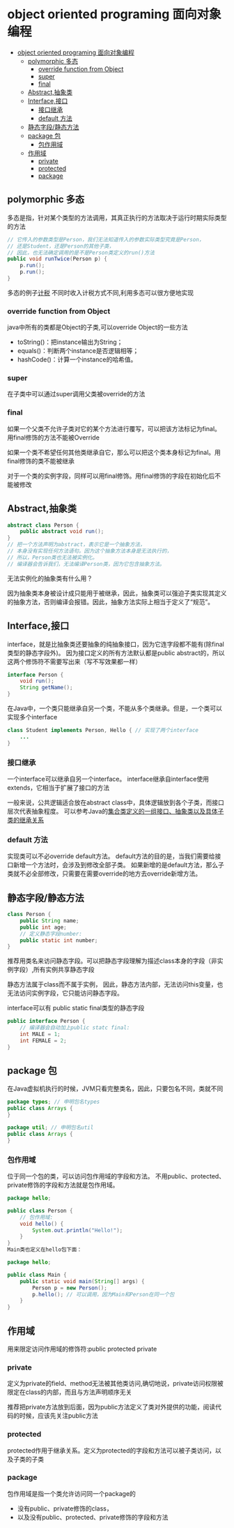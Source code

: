 # object oriented programing 面向对象编程

- [object oriented programing 面向对象编程](#object-oriented-programing-面向对象编程)
  - [polymorphic 多态](#polymorphic-多态)
    - [override function from Object](#override-function-from-object)
    - [super](#super)
    - [final](#final)
  - [Abstract,抽象类](#abstract抽象类)
  - [Interface,接口](#interface接口)
    - [接口继承](#接口继承)
    - [default 方法](#default-方法)
  - [静态字段/静态方法](#静态字段静态方法)
  - [package 包](#package-包)
    - [包作用域](#包作用域)
  - [作用域](#作用域)
    - [private](#private)
    - [protected](#protected)
    - [package](#package)

## polymorphic 多态

多态是指，针对某个类型的方法调用，其真正执行的方法取决于运行时期实际类型的方法

```java
// 它传入的参数类型是Person，我们无法知道传入的参数实际类型究竟是Person，
// 还是Student，还是Person的其他子类，
// 因此，也无法确定调用的是不是Person类定义的run()方法
public void runTwice(Person p) {
    p.run();
    p.run();
}
```

多态的例子[计税](https://www.liaoxuefeng.com/wiki/1252599548343744/1260455778791232)
不同时收入计税方式不同,利用多态可以很方便地实现

### override function from Object

java中所有的类都是Object的子类,可以override Object的一些方法

- toString()：把instance输出为String；
- equals()：判断两个instance是否逻辑相等；
- hashCode()：计算一个instance的哈希值。

### super

在子类中可以通过super调用父类被override的方法

### final

如果一个父类不允许子类对它的某个方法进行覆写，可以把该方法标记为final。用final修饰的方法不能被Override

如果一个类不希望任何其他类继承自它，那么可以把这个类本身标记为final。用final修饰的类不能被继承

对于一个类的实例字段，同样可以用final修饰。用final修饰的字段在初始化后不能被修改

## Abstract,抽象类

```java
abstract class Person {
    public abstract void run();
}
// 把一个方法声明为abstract，表示它是一个抽象方法，
// 本身没有实现任何方法语句。因为这个抽象方法本身是无法执行的，
// 所以，Person类也无法被实例化。
// 编译器会告诉我们，无法编译Person类，因为它包含抽象方法。
```

无法实例化的抽象类有什么用？

因为抽象类本身被设计成只能用于被继承，因此，抽象类可以强迫子类实现其定义的抽象方法，否则编译会报错。因此，抽象方法实际上相当于定义了“规范”。

## Interface,接口

interface，就是比抽象类还要抽象的纯抽象接口，因为它连字段都不能有(除final类型的静态字段外)。
因为接口定义的所有方法默认都是public abstract的，所以这两个修饰符不需要写出来（写不写效果都一样）

```java
interface Person {
    void run();
    String getName();
}
```

在Java中，一个类只能继承自另一个类，不能从多个类继承。但是，一个类可以实现多个interface

```java
class Student implements Person, Hello { // 实现了两个interface
    ...
}
```

### 接口继承

一个interface可以继承自另一个interface。
interface继承自interface使用extends，它相当于扩展了接口的方法

一般来说，公共逻辑适合放在abstract class中，具体逻辑放到各个子类，而接口层次代表抽象程度。
可以参考Java的[集合类定义的一组接口、抽象类以及具体子类的继承关系](https://www.liaoxuefeng.com/wiki/1252599548343744/1260456790454816)

### default 方法

实现类可以不必override default方法。
default方法的目的是，当我们需要给接口新增一个方法时，会涉及到修改全部子类。
如果新增的是default方法，那么子类就不必全部修改，只需要在需要override的地方去override新增方法。

## 静态字段/静态方法

```java
class Person {
    public String name;
    public int age;
    // 定义静态字段number:
    public static int number;
}
```

推荐用类名来访问静态字段。可以把静态字段理解为描述class本身的字段（非实例字段）,所有实例共享静态字段

静态方法属于class而不属于实例，
因此，静态方法内部，无法访问this变量，也无法访问实例字段，它只能访问静态字段。

interface可以有 public static final类型的静态字段

```java
public interface Person {
    // 编译器会自动加上public statc final:
    int MALE = 1;
    int FEMALE = 2;
}
```

## package 包

在Java虚拟机执行的时候，JVM只看完整类名，因此，只要包名不同，类就不同

```java
package types; // 申明包名types
public class Arrays {
}

package util; // 申明包名util
public class Arrays {
}
```

### 包作用域

位于同一个包的类，可以访问包作用域的字段和方法。
不用public、protected、private修饰的字段和方法就是包作用域。

```java
package hello;

public class Person {
    // 包作用域:
    void hello() {
        System.out.println("Hello!");
    }
}
Main类也定义在hello包下面：

package hello;

public class Main {
    public static void main(String[] args) {
        Person p = new Person();
        p.hello(); // 可以调用，因为Main和Person在同一个包
    }
}
```

## 作用域

用来限定访问作用域的修饰符:public protected private

### private

定义为private的field、method无法被其他类访问,确切地说，private访问权限被限定在class的内部，而且与方法声明顺序无关

推荐把private方法放到后面，因为public方法定义了类对外提供的功能，阅读代码的时候，应该先关注public方法

### protected

protected作用于继承关系。定义为protected的字段和方法可以被子类访问，以及子类的子类

### package

包作用域是指一个类允许访问同一个package的

- 没有public、private修饰的class，
- 以及没有public、protected、private修饰的字段和方法
